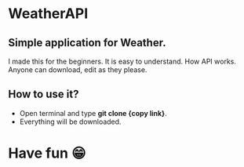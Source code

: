 # WeatherAPI
## Simple application for Weather.
I made this for the beginners. It is easy to understand. How API works. Anyone can download, edit as they please.

## How to use it?
* Open terminal and type **git clone {copy link}**.
* Everything will be downloaded.

# Have fun :grin:
